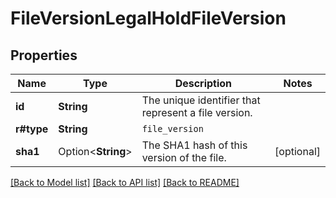 # FileVersionLegalHoldFileVersion

## Properties

Name | Type | Description | Notes
------------ | ------------- | ------------- | -------------
**id** | **String** | The unique identifier that represent a file version. | 
**r#type** | **String** | `file_version` | 
**sha1** | Option<**String**> | The SHA1 hash of this version of the file. | [optional]

[[Back to Model list]](../README.md#documentation-for-models) [[Back to API list]](../README.md#documentation-for-api-endpoints) [[Back to README]](../README.md)


